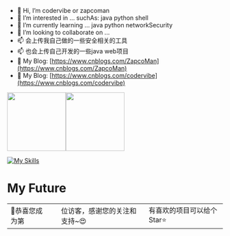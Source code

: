 

- 👋 Hi, I’m codervibe or zapcoman
- 👀 I’m interested in ...  suchAs: java python shell 
- 🌱 I’m currently learning ... java python networkSecurity
- 💞️ I’m looking to collaborate on ...
- 📫 会上传我自己做的一些安全相关的工具
- 📫 也会上传自己开发的一些java web项目
- 👋 My Blog: [https://www.cnblogs.com/ZapcoMan](https://www.cnblogs.com/ZapcoMan)
- 👋 My Blog: [https://www.cnblogs.com/codervibe](https://www.cnblogs.com/codervibe)




<img align="" height="137px" src="https://github-readme-stats.vercel.app/api?username=zapcoman&hide_title=true&hide_border=true&show_icons=true&include_all_commits=true&line_height=21&bg_color=0,EC6C6C,FFD479,73FA49,F3EDFF,FFFC79,F3EDFF&theme=graywhite&locale=cn" /><img align="" height="137px" src="https://github-readme-stats.vercel.app/api/top-langs/?username=zapcoman&hide_title=true&hide_border=true&layout=compact&bg_color=0,FFFC79,73FA49,F3EDFF,73FEFF,D783FF&theme=graywhite&locale=cn&hide=scss,html,less,freemarker" />

[![My Skills](https://skillicons.dev/icons?i=vim,md,html,css,js,bootstrap,ts,c,cpp,java,eclipse,idea,go,ruby,rider,python,pycharm,maven,spring,mysql,redis,mongodb,vuejs,nodejs,vite,npm,yarn,webstorm,electron,git,linux,ubuntu,debian,kali,arch,windows,powershell,raspberrypi,github,gitlab,githubactions,workers,wordpress,stackoverflow,twitter)](https://skillicons.dev)

<!---
codervibe/codervibe is a ✨ special ✨ repository because its `README.md` (this file) appears on your GitHub profile.
You can click the Preview link to take a look at your changes.
[![Anurag's GitHub stats](https://github-readme-stats.vercel.app/api?username=codervibe&count_private=true&show_icons=true&theme=radical&repo=github-readme-stats&bg_color=0,EC6C6C,FFD479,FFFC79,73FA79)](https://github.com/anuraghazra/github-readme-stats) 
<picture>
  <source media="(prefers-color-scheme: dark)" srcset="https://raw.githubusercontent.com/Zapcoman/Zapcoman/output/github-contribution-grid-snake-dark.svg">
  <source media="(prefers-color-scheme: light)" srcset="https://raw.githubusercontent.com/Zapcoman/Zapcoman/output/github-contribution-grid-snake.svg">
  <img alt="github contribution grid snake animation" src="https://raw.githubusercontent.com/Zapcoman/Zapcoman/output/github-contribution-grid-snake.svg">
</picture>

<table>
  <tr>
    <td>
     <img src="https://github-readme-stats.vercel.app/api/top-langs/?username=zapcoman&layout=compact&hide=scss,html,less,freemarker">
    </td>
    <td>
     <a href="https://github.com/anuraghazra/convoychat">
     <img align="right" src="https://github-readme-stats.vercel.app/api?username=zapcoman&show_icons=true&repo=github-readme-stats&count_private=true&cache_seconds=86400&theme=algolia&locale=cn" width="400" />
     </a>
    </td>
  </tr>
</table>

--->



# My Future

<table>
  <tr>
    <td>🥰恭喜您成为第</td>
    <td wight='900px'><img src="https://profile-counter.glitch.me/codevibe/count.svg" alt="" /></td>
    <td>位访客，感谢您的关注和支持~😍</td>
    <td>有喜欢的项目可以给个Star⭐</td>
  </tr>
</table>


